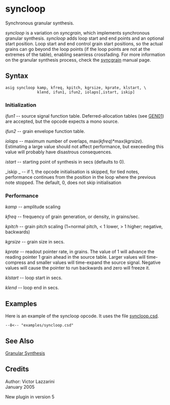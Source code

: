<!--
id:syncloop
category:Signal Generators:Granular Synthesis
-->
# syncloop
Synchronous granular synthesis.

_syncloop_ is a variation on _syncgrain_, which implements synchronous granular synthesis. _syncloop_ adds loop start and end points and an optional start position. Loop start and end control grain start positions, so the actual grains can go beyond the loop points (if the loop points are not at the extremes of the table), enabling seamless crossfading. For more information on the granular synthesis process, check the  [syncgrain](../../opcodes/syncgrain)  manual page.

## Syntax
```csound-orc
asig syncloop kamp, kfreq, kpitch, kgrsize, kprate, klstart, \
              klend, ifun1, ifun2, iolaps[,istart, iskip]
```

### Initialization
_ifun1_ -- source signal function table. Deferred-allocation tables (see [GEN01](../../scoregens/gen01)) are accepted, but the opcode expects a mono source.

_ifun2_ -- grain envelope function table.
 
_iolaps_ -- maximum number of overlaps, max(_kfreq_)*max(_kgrsize_). Estimating a large value should not affect performance, but execeeding this value will probably have disastrous consequences.

_istart_ -- starting point of synthesis in secs (defaults to 0).
 
_iskip _ -- if 1, the opcode initialisation is skipped, for tied notes, performance continues from the position in the loop where the previous note stopped. The default, 0, does not skip initialisation

### Performance
_kamp_ -- amplitude scaling

_kfreq_ -- frequency of grain generation, or density, in grains/sec.

_kpitch_ -- grain pitch scaling (1=normal pitch, < 1 lower, > 1 higher; negative, backwards)

_kgrsize_ -- grain size in secs.

_kprate_ -- readout pointer rate, in grains. The value of 1 will advance the reading pointer 1 grain ahead in the source table. Larger values will time-compress and smaller values will time-expand the source signal. Negative values will cause the pointer to run backwards and zero will freeze it.

_klstart_ -- loop start in secs.

_klend_ -- loop end in secs.

## Examples
Here is an example of the syncloop opcode. It uses the file [syncloop.csd](../../examples/syncloop.csd).
``` csound-orc title="Example of the syncloop opcode." linenums="1"
--8<-- "examples/syncloop.csd"
```

## See Also
[Granular Synthesis](../../siggen/granular)

## Credits
Author: Victor Lazzarini  
January 2005

New plugin in version 5
